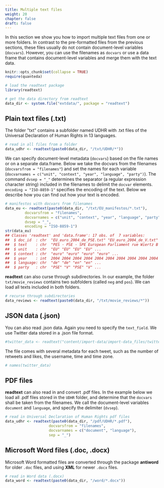 ```yaml
---
title: Multiple text files
weight: 20
chapter: false
draft: false
---
```


In this section we show you how to import multiple text files from one or more folders. In contrast to the pre-formatted files from the previous sections, these files usually do not contain document-level variables (`docvars`). However, you can use the filenames as `docvars` or use a data frame that contains document-level variables and merge them with the text data. 


```r
knitr::opts_chunk$set(collapse = TRUE)
require(quanteda)

# load the readtext package
library(readtext)

# get the data directory from readtext
data_dir <- system.file("extdata/", package = "readtext")
```

## Plain text files (.txt)

The folder "txt" contains a subfolder named UDHR with .txt files of the Universal Declaration of Human Rights in 13 languages. 


```r
# read in all files from a folder
data_udhr <- readtext(paste0(data_dir, "/txt/UDHR/*"))
```

We can specify document-level metadata (`docvars`) based on the file names or on a separate data.frame. Below we take the docvars from the filenames (`docvarsfrom = "filenames"`) and set the names for each variable (`docvarnames = c("unit", "context", "year", "language", "party")`). The command `dvsep = "_"` determines the separator (a regular expression character string) included in the filenames to delimit the `docvar` elements. `encoding = "ISO-8859-1"` specifies the encoding of the text. Below we describe how you can find out how your text is encoded.


```r
# manifestos with docvars from filenames
data_eu <- readtext(paste0(data_dir, "/txt/EU_manifestos/*.txt"),
         docvarsfrom = "filenames", 
         docvarnames = c("unit", "context", "year", "language", "party"),
         dvsep = "_", 
         encoding = "ISO-8859-1")
str(data_eu)
## Classes 'readtext' and 'data.frame':	17 obs. of  7 variables:
##  $ doc_id  : chr  "EU_euro_2004_de_PSE.txt" "EU_euro_2004_de_V.txt" "EU_euro_2004_en_PSE.txt" "EU_euro_2004_en_V.txt" ...
##  $ text    : chr  "PES · PSE · SPE European Parliament rue Wiertz B 1047 Brussels\n\nGEMEINSAM WERDEN WIR STÄRKER Fünf Verpflichtu"| __truncated__ "Gemeinsames Manifest\nGemeinsames Manifest zur Europawahl 2004 Europäischen Föderation Grüner Parteien (EFGP) \"| __truncated__ "PES · PSE · SPE European Parliament rue Wiertz B 1047 Brussels\n\nGROWING STRONGER TOGETHER Five commitments fo"| __truncated__ "Manifesto\nEuropean Elections Manifesto 2004\nCOMMON PREAMBLE\nAs adopted at 15th EFGP Council, Luxembourg, 8th"| __truncated__ ...
##  $ unit    : chr  "EU" "EU" "EU" "EU" ...
##  $ context : chr  "euro" "euro" "euro" "euro" ...
##  $ year    : int  2004 2004 2004 2004 2004 2004 2004 2004 2004 2004 ...
##  $ language: chr  "de" "de" "en" "en" ...
##  $ party   : chr  "PSE" "V" "PSE" "V" ...
```

**readtext** can also curse through subdirectories. In our example, the folder `txt/movie_reviews` contains two subfolders (called `neg` and `pos`). We can load all texts included in both folders. 


```r
# recurse through subdirectories
data_reviews <- readtext(paste0(data_dir, "/txt/movie_reviews/*"))
```

## JSON data (.json)

You can also read .json data. Again you need to specify the `text_field`. We use Twitter data stored in a .json file format.


```r
#twitter_data <- readtext("content/import-data/import-data_files/twitter.json", text_field = "text")
```

The file comes with several metadata for each tweet, such as the number of retweets and likes, the username, time and time zone. 


```r
# names(twitter_data)
```

## PDF files

**readtext** can also read in and convert .pdf files. In the example below we load all .pdf files stored in the `UDHR` folder, and determine that the `docvars` shall be taken from the filenames. We call the document-level variables `document` and `language`, and specify the delimiter (`dvsep`).



```r
# read in Universal Declaration of Human Rights pdf files
data_udhr <- readtext(paste0(data_dir, "/pdf/UDHR/*.pdf"), 
                    docvarsfrom = "filenames", 
                    docvarnames = c("document", "language"),
                    sep = "_")
```


## Microsoft Word files (.doc, .docx)

Microsoft Word formatted files are converted through the package **antiword** for older `.doc` files, and using **XML** for newer `.docx` files.


```r
# read in Word data (.docx)
data_word <- readtext(paste0(data_dir, "/word/*.docx"))
```
